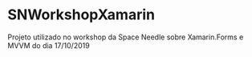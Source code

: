 # SNWorkshopXamarin
Projeto utilizado no workshop da Space Needle sobre Xamarin.Forms e MVVM do dia 17/10/2019
